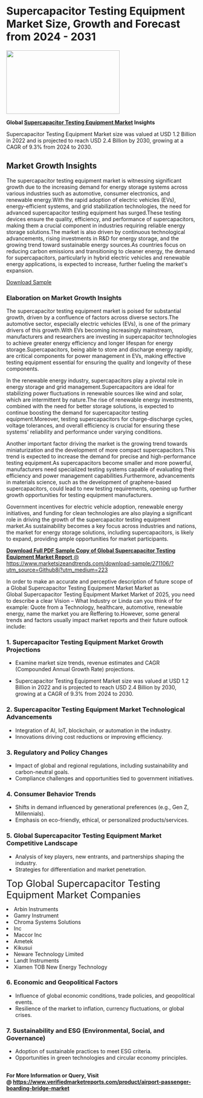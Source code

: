 <H1>Supercapacitor Testing Equipment Market Size, Growth and Forecast from 2024 - 2031</H1><img class="aligncenter size-medium wp-image-584254" src="https://thirdeyenews.in/wp-content/uploads/2024/09/Global-Market-Research-300x168.jpeg" alt="" width="300" height="168" /><p><strong>Global&nbsp;<a href="https://www.marketsizeandtrends.com/download-sample/271106/?utm_source=Github8j?utm_medium=223">Supercapacitor Testing Equipment Market</a> Insights</strong></p><p>Supercapacitor Testing Equipment Market size was valued at USD 1.2 Billion in 2022 and is projected to reach USD 2.4 Billion by 2030, growing at a CAGR of 9.3% from 2024 to 2030.</p><p><h2>Market Growth Insights</h2> <p>The supercapacitor testing equipment market is witnessing significant growth due to the increasing demand for energy storage systems across various industries such as automotive, consumer electronics, and renewable energy.With the rapid adoption of electric vehicles (EVs), energy-efficient systems, and grid stabilization technologies, the need for advanced supercapacitor testing equipment has surged.These testing devices ensure the quality, efficiency, and performance of supercapacitors, making them a crucial component in industries requiring reliable energy storage solutions.The market is also driven by continuous technological advancements, rising investments in R&D for energy storage, and the growing trend toward sustainable energy sources.As countries focus on reducing carbon emissions and transitioning to cleaner energy, the demand for supercapacitors, particularly in hybrid electric vehicles and renewable energy applications, is expected to increase, further fueling the market's expansion.</p> <p><a href="download_link_here">Download Sample</a></p> <h3>Elaboration on Market Growth Insights</h3> <p>The supercapacitor testing equipment market is poised for substantial growth, driven by a confluence of factors across diverse sectors.The automotive sector, especially electric vehicles (EVs), is one of the primary drivers of this growth.With EVs becoming increasingly mainstream, manufacturers and researchers are investing in supercapacitor technologies to achieve greater energy efficiency and longer lifespan for energy storage.Supercapacitors, being able to store and discharge energy rapidly, are critical components for power management in EVs, making effective testing equipment essential for ensuring the quality and longevity of these components.</p> <p>In the renewable energy industry, supercapacitors play a pivotal role in energy storage and grid management.Supercapacitors are ideal for stabilizing power fluctuations in renewable sources like wind and solar, which are intermittent by nature.The rise of renewable energy investments, combined with the need for better storage solutions, is expected to continue boosting the demand for supercapacitor testing equipment.Moreover, testing supercapacitors for charge-discharge cycles, voltage tolerances, and overall efficiency is crucial for ensuring these systems' reliability and performance under varying conditions.</p> <p>Another important factor driving the market is the growing trend towards miniaturization and the development of more compact supercapacitors.This trend is expected to increase the demand for precise and high-performance testing equipment.As supercapacitors become smaller and more powerful, manufacturers need specialized testing systems capable of evaluating their efficiency and power management capabilities.Furthermore, advancements in materials science, such as the development of graphene-based supercapacitors, could lead to new testing requirements, opening up further growth opportunities for testing equipment manufacturers.</p> <p>Government incentives for electric vehicle adoption, renewable energy initiatives, and funding for clean technologies are also playing a significant role in driving the growth of the supercapacitor testing equipment market.As sustainability becomes a key focus across industries and nations, the market for energy storage solutions, including supercapacitors, is likely to expand, providing ample opportunities for market participants.</p> <p><a href="get_more_link_here"></p><p><span class=""><strong>Download Full PDF Sample Copy of Global Supercapacitor Testing Equipment Market Report</strong> @ <a href="https://www.marketsizeandtrends.com/download-sample/271106/?utm_source=Github8j?utm_medium=223" target="_blank">https://www.marketsizeandtrends.com/download-sample/271106/?utm_source=Github8j?utm_medium=223</a></span></p><p>In order to make an accurate and perceptive description of future scope of a Global&nbsp;Supercapacitor Testing Equipment Market Market as Global&nbsp;Supercapacitor Testing Equipment Market Market of 2025, you need to describe a clear Vision &ndash; What Industry or Linda can you think of for example: Quote from a Technology, healthcare, automotive, renewable energy, name the market you are Reffering to.However, some general trends and factors usually impact market reports and their future outlook include:</p><h3>1.&nbsp;<strong>Supercapacitor Testing Equipment Market Growth Projections</strong></h3><ul><li>Examine market size trends, revenue estimates and CAGR (Compounded Annual Growth Rate) projections.</li><li><p>Supercapacitor Testing Equipment Market size was valued at USD 1.2 Billion in 2022 and is projected to reach USD 2.4 Billion by 2030, growing at a CAGR of 9.3% from 2024 to 2030.</p></li></ul><h3>2.&nbsp;<strong>Supercapacitor Testing Equipment Market Technological Advancements</strong></h3><ul><li>Integration of AI, IoT, blockchain, or automation in the industry.</li><li>Innovations driving cost reductions or improving efficiency.</li></ul><h3>3.&nbsp;<strong>Regulatory and Policy Changes</strong></h3><ul><li>Impact of global and regional regulations, including sustainability and carbon-neutral goals.</li><li>Compliance challenges and opportunities tied to government initiatives.</li></ul><h3>4.&nbsp;<strong>Consumer Behavior Trends</strong></h3><ul><li>Shifts in demand influenced by generational preferences (e.g., Gen Z, Millennials).</li><li>Emphasis on eco-friendly, ethical, or personalized products/services.</li></ul><h3>5.&nbsp;<strong>Global Supercapacitor Testing Equipment Market Competitive Landscape</strong></h3><ul><li>Analysis of key players, new entrants, and partnerships shaping the industry.</li><li>Strategies for differentiation and market penetration.</li></ul><p data-pm-slice="1 1 []"><span style="color: inherit; font-family: inherit; font-size: 25px;">Top Global Supercapacitor Testing Equipment Market Companies</span></p><div class="" data-test-id=""><p><li>Arbin Instruments</li><li> Gamry Instrument</li><li> Chroma Systems Solutions</li><li> Inc</li><li> Maccor Inc</li><li> Ametek</li><li> Kikusui</li><li> Neware Technology Limited</li><li> Landt Instruments</li><li> Xiamen TOB New Energy Technology</li></p></div><h3>6.&nbsp;<strong>Economic and Geopolitical Factors</strong></h3><ul><li>Influence of global economic conditions, trade policies, and geopolitical events.</li><li>Resilience of the market to inflation, currency fluctuations, or global crises.</li></ul><h3>7.&nbsp;<strong>Sustainability and ESG (Environmental, Social, and Governance)</strong></h3><ul><li>Adoption of sustainable practices to meet ESG criteria.</li><li>Opportunities in green technologies and circular economy principles.</li></ul><h2><strong style="font-size: 14px;">For More Information or Query, Visit @&nbsp;</strong><a style="background-color: #ffffff; font-size: 14px;" href="https://www.marketsizeandtrends.com/report/supercapacitor-testing-equipment-market/" target="_blank">https://www.verifiedmarketreports.com/product/airport-passenger-boarding-bridge-market</a></h2>